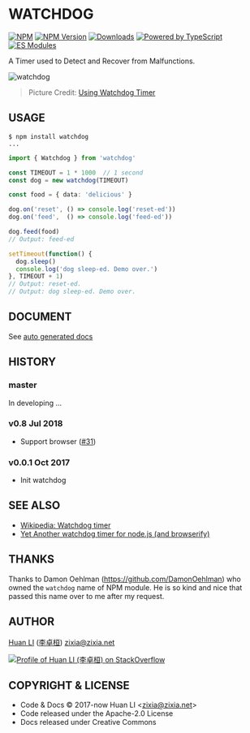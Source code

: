 # WATCHDOG

[![NPM](https://github.com/huan/watchdog/actions/workflows/npm.yml/badge.svg)](https://github.com/huan/watchdog/actions/workflows/npm.yml)
[![NPM Version](https://badge.fury.io/js/watchdog.svg)](https://badge.fury.io/js/watchdog)
[![Downloads](http://img.shields.io/npm/dm/watchdog.svg?style=flat-square)](https://npmjs.org/package/watchdog)
[![Powered by TypeScript](https://img.shields.io/badge/Powered%20By-TypeScript-blue.svg)](https://www.typescriptlang.org/)
[![ES Modules](https://img.shields.io/badge/ES-Modules-brightgreen)](https://github.com/Chatie/tsconfig/issues/16)

A Timer used to Detect and Recover from Malfunctions.

![watchdog](https://huan.github.io/watchdog/images/watchdog.png)
> Picture Credit: [Using Watchdog Timer](https://www.logicsupply.com/explore/io-hub/tutorial-using-beaglebone-black-watchdog-timer/)

## USAGE

```shell
$ npm install watchdog
...
```

```ts
import { Watchdog } from 'watchdog'

const TIMEOUT = 1 * 1000  // 1 second
const dog = new watchdog(TIMEOUT)

const food = { data: 'delicious' }

dog.on('reset', () => console.log('reset-ed'))
dog.on('feed',  () => console.log('feed-ed'))

dog.feed(food)
// Output: feed-ed

setTimeout(function() {
  dog.sleep()
  console.log('dog sleep-ed. Demo over.')
}, TIMEOUT + 1)
// Output: reset-ed.
// Output: dog sleep-ed. Demo over.
```

## DOCUMENT

See [auto generated docs](https://huan.github.io/watchdog)

## HISTORY

### master

In developing ...

### v0.8 Jul 2018

- Support browser ([#31](https://github.com/huan/watchdog/issues/31))

### v0.0.1 Oct 2017

- Init watchdog

## SEE ALSO

- [Wikipedia: Watchdog timer](https://en.wikipedia.org/wiki/Watchdog_timer)
- [Yet Another watchdog timer for node.js (and browserify)](https://github.com/andrew-filonenko/ya-watchdog)

## THANKS

Thanks to Damon Oehlman (<https://github.com/DamonOehlman>)
who owned the `watchdog` name of NPM module.
He is so kind and nice that passed this name over to me after my request.

## AUTHOR

[Huan LI](https://github.com/huan) ([李卓桓](http://linkedin.com/in/zixia)) zixia@zixia.net

[![Profile of Huan LI (李卓桓) on StackOverflow](https://stackexchange.com/users/flair/265499.png)](https://stackexchange.com/users/265499)

## COPYRIGHT & LICENSE

- Code & Docs © 2017-now Huan LI \<zixia@zixia.net\>
- Code released under the Apache-2.0 License
- Docs released under Creative Commons

